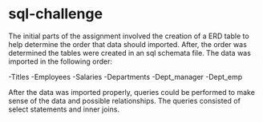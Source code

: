 # sql-challenge

The initial parts of the assignment involved the creation of a ERD table to 
help determine the order that data should imported. After, the order was 
determined the tables were created in an sql schemata file. 
The data was imported in the following order:

-Titles
-Employees
-Salaries
-Departments
-Dept_manager
-Dept_emp

After the data was imported properly, queries could be performed to make
sense of the data and possible relationships. The queries consisted of select 
statements and inner joins.


